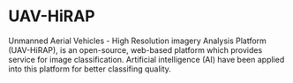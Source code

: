 # UAV-HiRAP
Unmanned Aerial Vehicles - High Resolution imagery Analysis Platform (UAV-HiRAP), is an open-source, web-based platform which provides service for image classification. Artificial intelligence (AI) have been applied into this platform for better classifing quality.